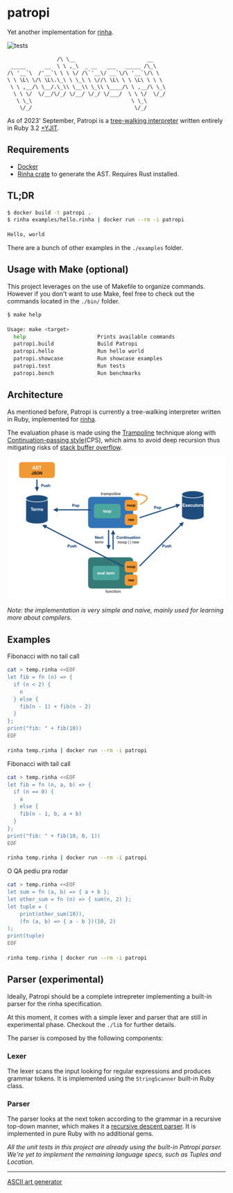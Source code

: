# patropi

Yet another implementation for [rinha](https://github.com/aripiprazole/rinha-de-compiler/blob/main/SPECS.md).

![tests](https://github.com/leandronsp/patropi/actions/workflows/ruby.yml/badge.svg)

```
                /\ \__                       __    
 _____      __  \ \ ,_\  _ __   ___   _____ /\_\   
/\ '__`\  /'__`\ \ \ \/ /\`'__\/ __`\/\ '__`\/\ \  
\ \ \L\ \/\ \L\.\_\ \ \_\ \ \//\ \L\ \ \ \L\ \ \ \ 
 \ \ ,__/\ \__/.\_\\ \__\\ \_\\ \____/\ \ ,__/\ \_\
  \ \ \/  \/__/\/_/ \/__/ \/_/ \/___/  \ \ \/  \/_/
   \ \_\                                \ \_\      
    \/_/                                 \/_/      

```

As of 2023' September, Patropi is a [tree-walking interpreter](https://craftinginterpreters.com/a-tree-walk-interpreter.html) written entirely in Ruby 3.2 [+YJIT](https://shopify.engineering/ruby-yjit-is-production-ready).

## Requirements

* [Docker](https://docs.docker.com/get-docker/)
* [Rinha crate](https://crates.io/crates/rinha) to generate the AST. Requires Rust installed.

## TL;DR

```bash
$ docker build -t patropi .
$ rinha examples/hello.rinha | docker run --rm -i patropi

Hello, world
```

There are a bunch of other examples in the `./examples` folder.

## Usage with Make (optional)

This project leverages on the use of Makefile to organize commands. 
However if you don't want to use Make, feel free to check out the commands located in the `./bin/` folder.

```bash
$ make help

Usage: make <target>
  help                       Prints available commands
  patropi.build              Build Patropi
  patropi.hello              Run hello world
  patropi.showcase           Run showcase examples
  patropi.test               Run tests
  patropi.bench              Run benchmarks
```

## Architecture

As mentioned before, Patropi is currently a tree-walking interpreter written in Ruby, implemented for [rinha](https://github.com/aripiprazole/rinha-de-compiler/blob/main/SPECS.md).

The evaluation phase is made using the [Trampoline](https://en.wikipedia.org/wiki/Trampoline_(computing)) technique along with [Continuation-passing style](https://en.wikipedia.org/wiki/Continuation-passing_style)(CPS), which aims to avoid deep recursion thus mitigating risks of [stack buffer overflow](https://en.wikipedia.org/wiki/Stack_buffer_overflow).

![patropi architecture](https://github.com/leandronsp/patropi/blob/main/screenshots/patropi.png)

_Note: the implementation is very simple and naive, mainly used for learning more about compilers_.

## Examples

Fibonacci with no tail call
```bash
cat > temp.rinha <<EOF
let fib = fn (n) => {
  if (n < 2) {
    n
  } else {
    fib(n - 1) + fib(n - 2)
  }
};
print("fib: " + fib(10))
EOF

rinha temp.rinha | docker run --rm -i patropi
```

Fibonacci with tail call
```bash
cat > temp.rinha <<EOF
let fib = fn (n, a, b) => {
  if (n == 0) {
    a
  } else {
    fib(n - 1, b, a + b)
  }
};
print("fib: " + fib(10, 0, 1))
EOF

rinha temp.rinha | docker run --rm -i patropi
```

O QA pediu pra rodar
```bash
cat > temp.rinha <<EOF
let sum = fn (a, b) => { a + b };
let other_sum = fn (n) => { sum(n, 2) };
let tuple = (
	print(other_sum(10)), 
	(fn (a, b) => { a - b })(10, 2)
);
print(tuple)
EOF

rinha temp.rinha | docker run --rm -i patropi
```

## Parser (experimental)

Ideally, Patropi should be a complete intrepreter implementing a built-in parser for the rinha specification. 

At this moment, it comes with a simple lexer and parser that are still in experimental phase. Checkout the `./lib` for further details.

The parser is composed by the following components:

### Lexer

The lexer scans the input looking for regular expressions and produces grammar tokens. It is implemented using the `StringScanner` built-in Ruby class.

### Parser

The parser looks at the next token according to the grammar in a recursive top-down manner, which makes it a [recursive descent parser](https://en.wikipedia.org/wiki/Recursive_descent_parser). It is implemented in pure Ruby with no additional gems.

_All the unit tests in this project are already using the built-in Patropi parser. We're yet to implement the remaining language specs, such as Tuples and Location._

----

[ASCII art generator](http://www.network-science.de/ascii/)
